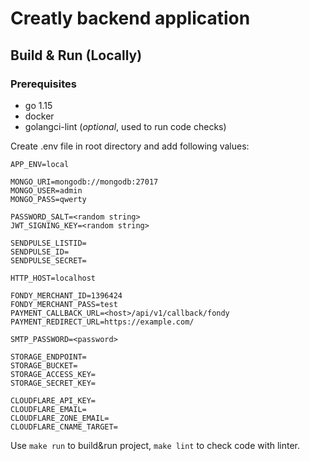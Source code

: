 # Creatly backend application

## Build & Run (Locally)
### Prerequisites
- go 1.15
- docker
- golangci-lint (<i>optional</i>, used to run code checks)

Create .env file in root directory and add following values:
```dotenv
APP_ENV=local

MONGO_URI=mongodb://mongodb:27017
MONGO_USER=admin
MONGO_PASS=qwerty

PASSWORD_SALT=<random string>
JWT_SIGNING_KEY=<random string>

SENDPULSE_LISTID=
SENDPULSE_ID=
SENDPULSE_SECRET=

HTTP_HOST=localhost

FONDY_MERCHANT_ID=1396424
FONDY_MERCHANT_PASS=test
PAYMENT_CALLBACK_URL=<host>/api/v1/callback/fondy
PAYMENT_REDIRECT_URL=https://example.com/

SMTP_PASSWORD=<password>

STORAGE_ENDPOINT=
STORAGE_BUCKET=
STORAGE_ACCESS_KEY=
STORAGE_SECRET_KEY=

CLOUDFLARE_API_KEY=
CLOUDFLARE_EMAIL=
CLOUDFLARE_ZONE_EMAIL=
CLOUDFLARE_CNAME_TARGET=
```

Use `make run` to build&run project, `make lint` to check code with linter.
